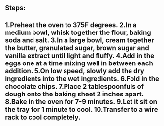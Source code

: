 <h2>Steps:<h2>
1.Preheat the oven to 375F degrees.
2.In a medium bowl, whisk together the flour, baking soda and salt.
3.In a large bowl, cream together the butter, granulated sugar, brown sugar and vanilla extract until light and fluffy. 
4.Add in the eggs one at a time mixing well in between each addition.
5.On low speed, slowly add the dry ingredients into the wet ingredients.
6.Fold in the chocolate chips.
7.Place 2 tablespoonfuls of dough onto the baking sheet 2 inches apart.
8.Bake in the oven for 7-9 minutes.
9.Let it sit on the tray for 1 minute to cool.  
10.Transfer to a wire rack to cool completely.